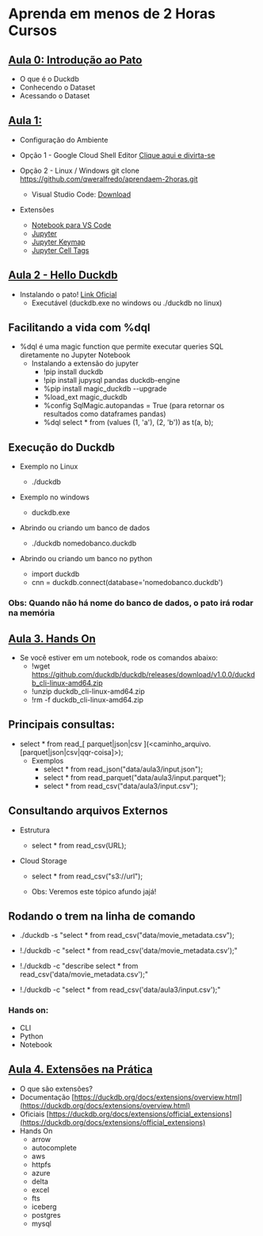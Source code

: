 # Aprenda em menos de 2 Horas Cursos

## [Aula 0: Introdução ao Pato](mastering-duckdb/00-intro.ipynb)
* O que é o Duckdb
* Conhecendo o Dataset
* Acessando o Dataset

## [Aula 1:](mastering-duckdb/aula1.ipynb)

* Configuração do Ambiente

- Opção 1 - Google Cloud Shell Editor [Clique aqui e divirta-se](https://ssh.cloud.google.com/cloudshell/open?cloudshell_git_repo=https://github.com/qweralfredo/aprendaem-2horas.git)

- Opção 2 - Linux / Windows
    git clone https://github.com/qweralfredo/aprendaem-2horas.git

    - Visual Studio Code: [Download](https://code.visualstudio.com/download)
    
- Extensões
    - [Notebook para VS Code](https://marketplace.visualstudio.com/items?itemName=ms-toolsai.jupyter-renderers)
    - [Jupyter](https://marketplace.visualstudio.com/items?itemName=ms-toolsai.jupyter)
    - [Jupyter Keymap](https://marketplace.visualstudio.com/items?itemName=ms-toolsai.jupyter-keymap) 
    - [Jupyter Cell Tags](https://marketplace.visualstudio.com/items?itemName=ms-toolsai.vscode-jupyter-cell-tags)


## [Aula 2 - Hello Duckdb]((mastering-duckdb/aula1.ipynb))

* Instalando o pato! [Link Oficial](https://duckdb.org/docs/installation/index)
    - Executável (duckdb.exe no windows ou ./duckdb no linux)


## Facilitando a vida com %dql

* %dql é uma magic function que permite executar queries SQL diretamente no Jupyter Notebook
    - Instalando a extensão do jupyter
        - !pip install duckdb
        - !pip install jupysql pandas duckdb-engine 
        - %pip install magic_duckdb --upgrade
        - %load_ext magic_duckdb
        - %config SqlMagic.autopandas = True (para retornar os resultados como dataframes pandas)
        - %dql select  * from  (values (1, 'a'), (2, 'b')) as t(a, b);



## Execução do Duckdb

- Exemplo no Linux 
    - ./duckdb 

- Exemplo no windows
    - duckdb.exe

- Abrindo ou criando um banco de dados
    - ./duckdb nomedobanco.duckdb

- Abrindo ou criando um banco no python
    - import duckdb
    - cnn = duckdb.connect(database='nomedobanco.duckdb')

### Obs: Quando não há nome do banco de dados, o pato irá rodar na memória


##  [Aula 3. Hands On](mastering-duckdb/00-intro.ipynb)

- Se você estiver em um notebook, rode os comandos abaixo: 
    - !wget https://github.com/duckdb/duckdb/releases/download/v1.0.0/duckdb_cli-linux-amd64.zip
    - !unzip duckdb_cli-linux-amd64.zip
    - !rm -f duckdb_cli-linux-amd64.zip


## Principais consultas:

- select * from read_\[ parquet|json|csv \](<caminho_arquivo.[parquet|json|csv|qqr-coisa]>);
    - Exemplos
        * select * from read_json("data/aula3/input.json");
        * select * from read_parquet("data/aula3/input.parquet");
        * select * from read_csv("data/aula3/input.csv");



## Consultando arquivos Externos 
- Estrutura 
    - select * from read_csv(URL);

- Cloud Storage
    - select * from read_csv("s3://url");


    - Obs: Veremos este tópico afundo jajá!  


    
## Rodando o trem na linha de comando

- ./duckdb -s "select * from read_csv("data/movie_metadata.csv");

- !./duckdb -c "select * from read_csv('data/movie_metadata.csv');"

- !./duckdb -c "describe select * from read_csv('data/movie_metadata.csv');"

- !./duckdb -c "select * from read_csv('data/aula3/input.csv');"


### Hands on:

- CLI
- Python
- Notebook


##  [Aula 4. Extensões na Prática](mastering-duckdb/aula4.ipynb)

- O que são extensões?
- Documentação [https://duckdb.org/docs/extensions/overview.html](https://duckdb.org/docs/extensions/overview.html)
- Oficiais [https://duckdb.org/docs/extensions/official_extensions](https://duckdb.org/docs/extensions/official_extensions)
- Hands On
    - arrow
    - autocomplete
    - aws
    - httpfs
    - azure
    - delta
    - excel
    - fts
    - iceberg
    - postgres
    - mysql 
    

